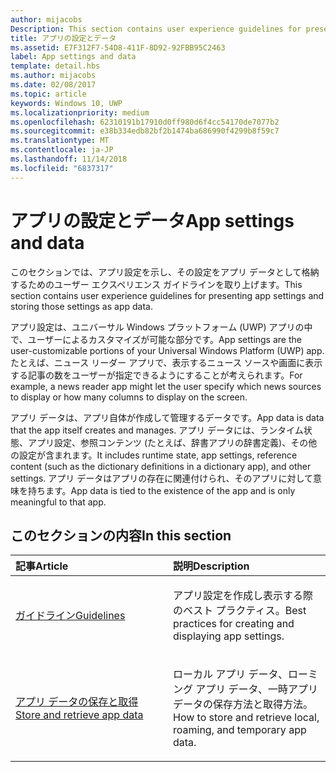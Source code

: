 ```yaml
---
author: mijacobs
Description: This section contains user experience guidelines for presenting app settings and storing those settings as app data.
title: アプリの設定とデータ
ms.assetid: E7F312F7-54D8-411F-8D92-92FBB95C2463
label: App settings and data
template: detail.hbs
ms.author: mijacobs
ms.date: 02/08/2017
ms.topic: article
keywords: Windows 10, UWP
ms.localizationpriority: medium
ms.openlocfilehash: 62310191b17910d0ff980d6f4cc54170de7077b2
ms.sourcegitcommit: e38b334edb82bf2b1474ba686990f4299b8f59c7
ms.translationtype: MT
ms.contentlocale: ja-JP
ms.lasthandoff: 11/14/2018
ms.locfileid: "6837317"
---
```

# <a name="app-settings-and-data"></a><span data-ttu-id="97c3c-103">アプリの設定とデータ</span><span class="sxs-lookup"><span data-stu-id="97c3c-103">App settings and data</span></span>




<span data-ttu-id="97c3c-104">このセクションでは、アプリ設定を示し、その設定をアプリ データとして格納するためのユーザー エクスペリエンス ガイドラインを取り上げます。</span><span class="sxs-lookup"><span data-stu-id="97c3c-104">This section contains user experience guidelines for presenting app settings and storing those settings as app data.</span></span>

<span data-ttu-id="97c3c-105">アプリ設定は、ユニバーサル Windows プラットフォーム (UWP) アプリの中で、ユーザーによるカスタマイズが可能な部分です。</span><span class="sxs-lookup"><span data-stu-id="97c3c-105">App settings are the user-customizable portions of your Universal Windows Platform (UWP) app.</span></span> <span data-ttu-id="97c3c-106">たとえば、ニュース リーダー アプリで、表示するニュース ソースや画面に表示する記事の数をユーザーが指定できるようにすることが考えられます。</span><span class="sxs-lookup"><span data-stu-id="97c3c-106">For example, a news reader app might let the user specify which news sources to display or how many columns to display on the screen.</span></span>

<span data-ttu-id="97c3c-107">アプリ データは、アプリ自体が作成して管理するデータです。</span><span class="sxs-lookup"><span data-stu-id="97c3c-107">App data is data that the app itself creates and manages.</span></span> <span data-ttu-id="97c3c-108">アプリ データには、ランタイム状態、アプリ設定、参照コンテンツ (たとえば、辞書アプリの辞書定義)、その他の設定が含まれます。</span><span class="sxs-lookup"><span data-stu-id="97c3c-108">It includes runtime state, app settings, reference content (such as the dictionary definitions in a dictionary app), and other settings.</span></span> <span data-ttu-id="97c3c-109">アプリ データはアプリの存在に関連付けられ、そのアプリに対して意味を持ちます。</span><span class="sxs-lookup"><span data-stu-id="97c3c-109">App data is tied to the existence of the app and is only meaningful to that app.</span></span>
## <a name="in-this-section"></a><span data-ttu-id="97c3c-110">このセクションの内容</span><span class="sxs-lookup"><span data-stu-id="97c3c-110">In this section</span></span>
<table>
<colgroup>
<col width="50%" />
<col width="50%" />
</colgroup>
<thead>
<tr class="header">
<th align="left"><span data-ttu-id="97c3c-111">記事</span><span class="sxs-lookup"><span data-stu-id="97c3c-111">Article</span></span></th>
<th align="left"><span data-ttu-id="97c3c-112">説明</span><span class="sxs-lookup"><span data-stu-id="97c3c-112">Description</span></span></th>
</tr>
</thead>
<tbody>
<tr class="odd">
<td align="left"><p><a href="guidelines-for-app-settings.md"><span data-ttu-id="97c3c-113">ガイドライン</span><span class="sxs-lookup"><span data-stu-id="97c3c-113">Guidelines</span></span></a></p></td>
<td align="left"><p><span data-ttu-id="97c3c-114">アプリ設定を作成し表示する際のベスト プラクティス。</span><span class="sxs-lookup"><span data-stu-id="97c3c-114">Best practices for creating and displaying app settings.</span></span></p></td>
</tr>
<tr class="even">
<td align="left"><p><a href="store-and-retrieve-app-data.md"><span data-ttu-id="97c3c-115">アプリ データの保存と取得</span><span class="sxs-lookup"><span data-stu-id="97c3c-115">Store and retrieve app data</span></span></a></p></td>
<td align="left"><p><span data-ttu-id="97c3c-116">ローカル アプリ データ、ローミング アプリ データ、一時アプリ データの保存方法と取得方法。</span><span class="sxs-lookup"><span data-stu-id="97c3c-116">How to store and retrieve local, roaming, and temporary app data.</span></span></p></td>
</tr>
</tbody>
</table>



